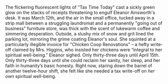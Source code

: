 The flickering fluorescent lights of "Tax Time Today" cast a sickly green glow on the stacks of receipts threatening to engulf Eleanor Ainsworth's desk. It was March 12th, and the air in the small office, tucked away in a strip mall between a struggling laundromat and a permanently "going out of business" furniture store, was thick with the scent of lukewarm coffee and simmering desperation. Outside, a slushy mix of snow and grit lined the parking lot, mirroring the grime coating Eleanor's soul. She squinted at a particularly illegible invoice for "Chicken Coop Renovations" – a hefty write-off claimed by Mrs. Higgins, who insisted her chickens were “integral to her spiritual well-being.” Eleanor sighed. Only thirty-three days until April 15th. Only thirty-three days until she could reclaim her sanity, her sleep, and her faith in humanity’s basic honesty. Right now, staring down the barrel of another twelve-hour shift, she felt like she needed a tax write-off on *her own* spiritual well-being.
